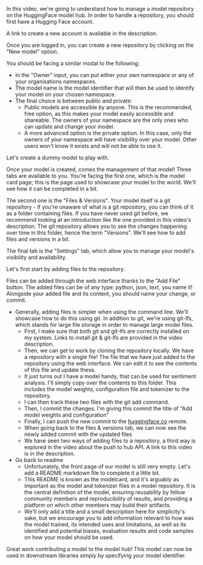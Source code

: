 In this video, we're going to understand how to manage a model repository on the HuggingFace model hub. In order to handle a repository, you should first have a Hugging Face account.

A link to create a new account is available in the description.

Once you are logged in, you can create a new repository by clicking on the "New model" option.

You should be facing a similar modal to the following:

- In the "Owner" input, you can put either your own namespace or any of your organisations namespaces.
- The model name is the model identifier that will then be used to identify your model on your chosen namespace.
- The final choice is between public and private:
    - Public models are accessible by anyone. This is the recommended, free option, as this makes your model easily accessible and shareable. The owners of your namespace are the only ones who can update and change your model.
    - A more advanced option is the private option. In this case, only the owners of your namespace will have visibility over your model. Other users won't know it exists and will not be able to use it.

Let's create a dummy model to play with.

Once your model is created, comes the management of that model! Three tabs are available to you. You're facing the first one, which is the model card page; this is the page used to showcase your model to the world. We'll see how it can be completed in a bit.

The second one is the "Files & Versions". Your model itself is a git repository - if you're unaware of what is a git repository, you can think of it as a folder containing files. If you have never used git before, we recommend looking at an introduction like the one provided in this video's description. The git repository allows you to see the changes happening over time in this folder, hence the term "Versions". We'll see how to add files and versions in a bit.

The final tab is the "Settings" tab, which allow you to manage your model's visibility and availability.

Let's first start by adding files to the repository.

Files can be added through the web interface thanks to the "Add File" button. The added files can be of any type: python, json, text, you name it! Alongside your added file and its content, you should name your change, or commit.

- Generally, adding files is simpler when using the command line. We'll showcase how to do this using git. In addition to git, we're using git-lfs, which stands for large file storage in order to manage large model files.
    - First, I make sure that both git and git-lfs are correctly installed on my system. Links to install git & git-lfs are provided in the video description.
    - Then, we can get to work by cloning the repository locally. We have a repository with a single file! The file that we have just added to the repository using the web interface. We can edit it to see the contents of this file and update these.
    - It just turns out I have a model handy, that can be used for sentiment analysis. I'll simply copy over the contents to this folder. This includes the model weights, configuration file and tokenizer to the repository.
    - I can then track these two files with the git add command.
    - Then, I commit the changes. I'm giving this commit the title of "Add model weights and configuration"
    - Finally, I can push the new commit to the [huggingface.co](http://huggingface.co/) remote.
    - When going back to the files & versions tab, we can now see the newly added commit with the updated files
    - We have seen two ways of adding files to a repository, a third way is explored in the video about the push to hub API. A link to this video is in the description.
- Go back to readme
    - Unfortunately, the front page of our model is still very empty. Let's add a README markdown file to complete it a little bit.
    - This README is known as the modelcard, and it's arguably as important as the model and tokenizer files in a model repository. It is the central definition of the model, ensuring reusability by fellow community members and reproducibility of results, and providing a platform on which other members may build their artifacts.
    - We'll only add a title and a small description here for simplicity's sake, but we encourage you to add information relevant to how was the model trained, its intended uses and limitations, as well as its identified and potential biases,  evaluation results and code samples on how your model should be used.

Great work contributing a model to the model hub! This model can now be used in downstream libraries simply by specifying your model identifier.
